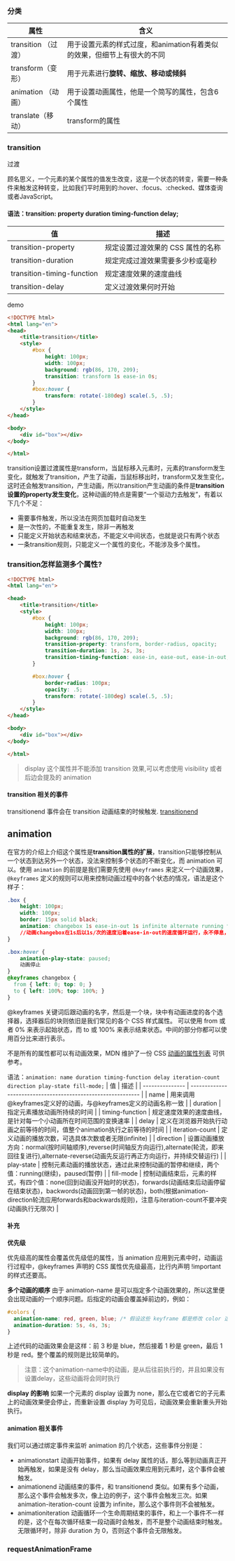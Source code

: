 

### 分类

| 属性                | 含义                                                         |
| ------------------- | ------------------------------------------------------------ |
| transition （过渡） | 用于设置元素的样式过度，和animation有着类似的效果，但细节上有很大的不同 |
| transform（变形）   | 用于元素进行**旋转、缩放、移动或倾斜**                       |
| animation （动画）  | 用于设置动画属性，他是一个简写的属性，包含6个属性            |
| translate（移动）   | transform的属性                                              |
### transition
过渡

顾名思义，一个元素的某个属性的值发生改变，这是一个状态的转变，需要一种条件来触发这种转变，比如我们平时用到的:hover、:focus、:checked、媒体查询或者JavaScript。

#### 语法：transition: property duration timing-function delay;
| 值                         | 描述                              |
| -------------------------- | --------------------------------- |
| transition-property        | 规定设置过渡效果的 CSS 属性的名称 |
| transition-duration        | 规定完成过渡效果需要多少秒或毫秒  |
| transition-timing-function | 规定速度效果的速度曲线            |
| transition-delay           | 定义过渡效果何时开始              |
demo
```html
<!DOCTYPE html>
<html lang="en">
<head>
    <title>transition</title>
    <style>
        #box {
            height: 100px;
            width: 100px;
            background: rgb(86, 170, 209);
            transition: transform 1s ease-in 0s;
        }
        #box:hover {
            transform: rotate(-180deg) scale(.5, .5);
        }
    </style>
</head>

<body>
    <div id="box"></div>
</body>

</html>
```
transition设置过渡属性是transform，当鼠标移入元素时，元素的transform发生变化，就触发了transition，产生了动画，当鼠标移出时，transform又发生变化，这时还会触发transition，产生动画，所以transition产生动画的条件是**transition设置的property发生变化**，这种动画的特点是需要“一个驱动力去触发”，有着以下几个不足：
- 需要事件触发，所以没法在网页加载时自动发生
- 是一次性的，不能重复发生，除非一再触发
- 只能定义开始状态和结束状态，不能定义中间状态，也就是说只有两个状态
- 一条transition规则，只能定义一个属性的变化，不能涉及多个属性。
### transition怎样监测多个属性?
```html
<!DOCTYPE html>
<html lang="en">

<head>
    <title>transition</title>
    <style>
        #box {
            height: 100px;
            width: 100px;
            background: rgb(86, 170, 209);
            transition-property: transform, border-radius, opacity;
            transition-duration: 1s, 2s, 3s;
            transition-timing-function: ease-in, ease-out, ease-in-out;
        }

        #box:hover {
            border-radius: 100px;
            opacity: .5;
            transform: rotate(-180deg) scale(.5, .5);
        }
    </style>
</head>

<body>
    <div id="box"></div>
</body>

</html>
```
> display 这个属性并不能添加 transition 效果,可以考虑使用 visibility 或者后边会提及的 animation

#### transition 相关的事件
transitionend 事件会在 transition 动画结束的时候触发. [transitionend](https://developer.mozilla.org/en-US/docs/Web/API/TransitionEvent/TransitionEvent)
## animation

在官方的介绍上介绍这个属性是**transition属性的扩展**，transition只能够控制从一个状态到达另外一个状态，没法来控制多个状态的不断变化，而 animation 可以。使用 `animation` 的前提是我们需要先使用 `@keyframes` 来定义一个动画效果，`@keyframes` 定义的规则可以用来控制动画过程中的各个状态的情况，语法是这个样子：

```css
.box {
    height: 100px;
    width: 100px;
    border: 15px solid black;
    animation: changebox 1s ease-in-out 1s infinite alternate running forwards;
    //动画changebox在1s后以1s/次的速度沿着ease-in-out的速度循环运行，永不停息，动画结束后动画停留在结束状态
}

.box:hover {
    animation-play-state: paused;
    动画停止
}
@keyframes changebox {
  from { left: 0; top: 0; }
  to { left: 100%; top: 100%; }
}
```
@keyframes 关键词后跟动画的名字，然后是一个块，块中有动画进度的各个选择器，选择器后的块则依旧是我们常见的各个 CSS 样式属性。 可以使用 from 或者 0% 来表示起始状态，而 to 或 100% 来表示结束状态。中间的部分你都可以使用百分比来进行表示。

不是所有的属性都可以有动画效果，MDN 维护了一份 CSS [动画的属性列表](https://developer.mozilla.org/en-US/docs/Web/CSS/CSS_animated_properties) 可供参考。

语法：`animation: name duration timing-function delay iteration-count direction play-state fill-mode;`
| 值              | 描述                                                         |
| --------------- | ------------------------------------------------------------ |
| name            | 用来调用@keyframes定义好的动画，与@keyframes定义的动画名称一致 |
| duration        | 指定元素播放动画所持续的时间                                 |
| timing-function | 规定速度效果的速度曲线，是针对每一个小动画所在时间范围的变换速率 |
| delay           | 定义在浏览器开始执行动画之前等待的时间，值整个animation执行之前等待的时间 |
| iteration-count | 定义动画的播放次数，可选具体次数或者无限(infinite)           |
| direction       | 设置动画播放方向：normal(按时间轴顺序),reverse(时间轴反方向运行),alternate(轮流，即来回往复进行),alternate-reverse(动画先反运行再正方向运行，并持续交替运行) |
| play-state      | 控制元素动画的播放状态，通过此来控制动画的暂停和继续，两个值：running(继续)，paused(暂停) |
| fill-mode       | 控制动画结束后，元素的样式，有四个值：none(回到动画没开始时的状态)，forwards(动画结束后动画停留在结束状态)，backwords(动画回到第一帧的状态)，both(根据animation-direction轮流应用forwards和backwards规则)，注意与iteration-count不要冲突(动画执行无限次) |
#### 补充
**优先级**

优先级高的属性会覆盖优先级低的属性，当 animation 应用到元素中时，动画运行过程中，@keyframes 声明的 CSS 属性优先级最高，比行内声明 !important 的样式还要高。

**多个动画的顺序**
由于 animation-name 是可以指定多个动画效果的，所以这里便会出现动画的一个顺序问题。后指定的动画会覆盖掉前边的，例如：

```css
#colors {
  animation-name: red, green, blue; /* 假设这些 keyframe 都是修改 color 这个属性 */
  animation-duration: 5s, 4s, 3s;
}
```
上述代码的动画效果会是这样：前 3 秒是 blue，然后接着 1 秒是 green，最后 1 秒是 red。整个覆盖的规则是比较简单的。

> 注意：这个animation-name中的动画，是从后往前执行的，并且如果没有设置delay，这些动画将会同时执行

**display 的影响**
如果一个元素的 display 设置为 none，那么在它或者它的子元素上的动画效果便会停止，而重新设置 display 为可见后，动画效果会重新重头开始执行。

#### animation 相关事件
我们可以通过绑定事件来监听 animation 的几个状态，这些事件分别是：

- animationstart 动画开始事件，如果有 delay 属性的话，那么等到动画真正开始再触发，如果是没有 delay，那么当动画效果应用到元素时，这个事件会被触发。
- animationend 动画结束的事件，和 transitionend 类似。如果有多个动画，那么这个事件会触发多次，像上边的例子，这个事件会触发三次。如果 animation-iteration-count 设置为 infinite，那么这个事件则不会被触发。
- animationiteration 动画循环一个生命周期结束的事件，和上一个事件不一样的是，这个在每次循环结束一段动画时会触发，而不是整个动画结束时触发。无限循环时，除非 duration 为 0，否则这个事件会无限触发。

### requestAnimationFrame